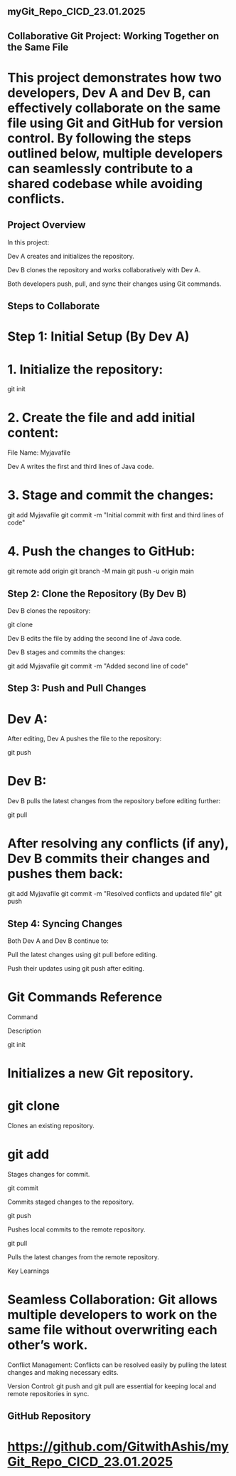 ## myGit_Repo_CICD_23.01.2025


## Collaborative Git Project: Working Together on the Same File

# This project demonstrates how two developers, Dev A and Dev B, can effectively collaborate on the same file using Git and GitHub for version control. By following the steps outlined below, multiple developers can seamlessly contribute to a shared codebase while avoiding conflicts.

## Project Overview

In this project:

Dev A creates and initializes the repository.

Dev B clones the repository and works collaboratively with Dev A.

Both developers push, pull, and sync their changes using Git commands.

## Steps to Collaborate

# Step 1: Initial Setup (By Dev A)

# 1. Initialize the repository:

git init

# 2. Create the file and add initial content:

File Name: Myjavafile

Dev A writes the first and third lines of Java code.

# 3. Stage and commit the changes:

git add Myjavafile
git commit -m "Initial commit with first and third lines of code"

# 4. Push the changes to GitHub:

git remote add origin <repository-url>
git branch -M main
git push -u origin main

## Step 2: Clone the Repository (By Dev B)

Dev B clones the repository:

git clone <repository-url>

Dev B edits the file by adding the second line of Java code.

Dev B stages and commits the changes:

git add Myjavafile
git commit -m "Added second line of code"

## Step 3: Push and Pull Changes

# Dev A:

 After editing, Dev A pushes the file to the repository:

git push

# Dev B:

Dev B pulls the latest changes from the repository before editing further:

git pull

# After resolving any conflicts (if any), Dev B commits their changes and pushes them back:

git add Myjavafile
git commit -m "Resolved conflicts and updated file"
git push

## Step 4: Syncing Changes

Both Dev A and Dev B continue to:

Pull the latest changes using git pull before editing.

Push their updates using git push after editing.

# Git Commands Reference

Command

Description

git init

# Initializes a new Git repository.

# git clone

Clones an existing repository.

# git add

Stages changes for commit.

git commit

Commits staged changes to the repository.

git push

Pushes local commits to the remote repository.

git pull

Pulls the latest changes from the remote repository.

Key Learnings

# Seamless Collaboration: Git allows multiple developers to work on the same file without overwriting each other’s work.

Conflict Management: Conflicts can be resolved easily by pulling the latest changes and making necessary edits.

Version Control: git push and git pull are essential for keeping local and remote repositories in sync.

## GitHub Repository

# https://github.com/GitwithAshis/myGit_Repo_CICD_23.01.2025
